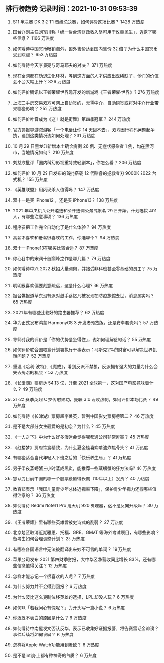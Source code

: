 
## 排行榜趋势 记录时间：2021-10-31 09:53:39
  
  1. S11 半决赛 DK 3:2 T1 晋级总决赛，如何评价这场比赛？ 1428 万热度
    
  2. 国台办副主任刘军川称「统一后台湾财政收入尽可用于改善民生」，透露了哪些信息？ 1166 万热度
    
  3. 如何看待中国冥币畅销海外，国外售价达到国内售价 32 倍？为什么中国冥币受到欢迎？ 653 万热度
    
  4. 如何看待今天李景亮与奇马耶夫的对决？ 371 万热度
    
  5. 现在全网都在劝退生化环材，等到这方面的人才供应出现稀缺了，他们的价值会不会大幅上升？ 326 万热度
    
  6. 如何评价腾讯以王者荣耀世界观开发的新游戏《王者荣耀·世界》? 276 万热度
    
  7. 上海二手房交易双方可网上自助签约，无需中介，自助网签或将对中介行业带来哪些影响？ 252 万热度
    
  8. 如何评价叶音成为《这！就是街舞》第四季冠军？ 244 万热度
    
  9. 官方通报导游怼游客「一个电话让你 14 天回不去」，双方因行程码问题起争执，遇到这类情况该如何处理？ 231 万热度
    
  10. 10 月 29 日黑龙江新增本土确诊病例 26 例、无症状感染者 1 例，均在黑河市，当地情况如何？ 210 万热度
    
  11. 刘慈欣批评「国内科幻影视重特效轻剧本」，你怎么看？ 206 万热度
    
  12. 如何评价 10 月 29 日发布的首批搭载 12 代酷睿的拯救者刃 9000K 2022 台式机？ 155 万热度
    
  13. 《英雄联盟》用闪现杀人值得吗？ 147 万热度
    
  14. 双十一是买 iPhone12 ，还是买 iPhone13？ 138 万热度
    
  15. 2022 年中央机关公开遴选和公开选调公务员报名 29 日开始，计划选拔 401 人，有哪些注意事项？ 136 万热度
    
  16. 程序员把工作完全自动化了是什么体验？ 94 万热度
    
  17. 高薪不喜欢和低薪很喜欢的工作，你选哪个？ 94 万热度
    
  18. 双十一iPhone13在哪买比较合适？ 87 万热度
    
  19. 你心目中的宋词十首巅峰之作是哪几篇？ 79 万热度
    
  20. 如何看待中兴 2022 秋招大量调岗，并接受非科班甚至零基础的员工？ 75 万热度
    
  21. 明明很喜欢偏要刻意疏远，这是什么心理? 66 万热度
    
  22. 据台媒报道草东没有派对鼓手蔡忆凡被发现在防疫旅馆去世，消息属实吗？ 65 万热度
    
  23. 2021 年有哪些比较好的路由器推荐？ 62 万热度
    
  24. 华为正式发布鸿蒙 HarmonyOS 3 开发者预览版，还是安卓套壳吗？ 57 万热度
    
  25. 导师对我的评价是「你的优势是坐得住」，该如何理解这句话？ 55 万热度
    
  26. 如何评价联合国粮食计划署执行干事表示：马斯克2%的财富可以解决世界饥饿问题？ 52 万热度
    
  27. 重温《哈利·波特》、《魔戒》，看到反派不禁想，反派拥有强大的力量为什么会失去统治的机会？ 52 万热度
    
  28. 《长津湖》票房达 54.13 亿，升至 2021 全球第一，这对国产电影意味着什么？ 49 万热度
    
  29. 21-22 赛季英超 C 罗传射建功，曼联 3:0 击败热刺，如何评价本场比赛？ 49 万热度
    
  30. 如何看待《长津湖》票房超李焕英，暂列中国影史票房榜第二？ 46 万热度
    
  31. 是不是大部分女生最爱的是初恋？为什么？ 45 万热度
    
  32. 《一人之下》中为什么好多漫迷会觉得哪都通公司非常厉害？ 45 万热度
    
  33. 《红楼梦》贾府饮食精致，为什么夏金桂喜欢啃油炸焦骨头？ 41 万热度
    
  34. 有哪些适合当代年轻人下班之后的「快乐养生局」？ 41 万热度
    
  35. 男子半夜蒸螃蟹三小时蒸成黑炭，能推荐一些蒸螃蟹的好方法吗? 40 万热度
    
  36. 您认为目前中国的哪一个股票最值得长期（10年以上）投资？ 40 万热度
    
  37. 教育部表示「我国儿童青少年总体近视率下降」，保护青少年视力还有哪些值得注意的？ 36 万热度
    
  38. 如何看待 Redmi Note11 Pro 用天玑 920 处理器，这不是反向升级吗？ 30 万热度
    
  39. 《王者荣耀》里有哪些英雄曾被史诗式的削弱？ 27 万热度
    
  40. 北京地区取消近期雅思、托福、GRE、GMAT 等海外考试项目，有哪些影响？备考生如何合理调整计划？ 23 万热度
    
  41. 有哪些各国语言中无法被翻译出来妙不可言的单词？ 19 万热度
    
  42. 苹果公司发布 2021 第四财季财报，大中华区净营收同比增长 83%，还有哪些信息值得关注？ 12 万热度
    
  43. 怎样才能忘记一个很喜欢的人呢？ 7 万热度
    
  44. 为什么努力并不会得到回报？ 6 万热度
    
  45. 为什么波比这么克制位移英雄的选择，LPL 却没人玩？ 6 万热度
    
  46. 如何以「若我问心有愧呢？」为开头写一篇小说？ 6 万热度
    
  47. 你迟迟不表白的原因是什么？ 6 万热度
    
  48. 如何看待中南屋发文否认反华，表示已收集好证据报警，将告赛雷话金诽谤？事件后续将如何发展？ 6 万热度
    
  49. 怎样将Apple Watch功能用到极致？ 6 万热度
    
  50. 是不是intj身上都有种神奇的气质？ 6 万热度
    